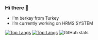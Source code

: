 ### Hi there 👋


- I'm berkay from Turkey
- I’m currently working on HRMS SYSTEM  
                                    
 [![Top Langs](https://github-readme-stats.vercel.app/api/top-langs/?username=berkaylxl)](https://github.com/anuraghazra/github-readme-stats)  [![Top Langs](https://github-readme-stats.vercel.app/api/top-langs/?username=berkaylxl)](https://github.com/anuraghazra/github-readme-stats) ![GitHub stats](https://github-readme-stats.vercel.app/api?username=berkaylxl&show_icons=true)  
 




